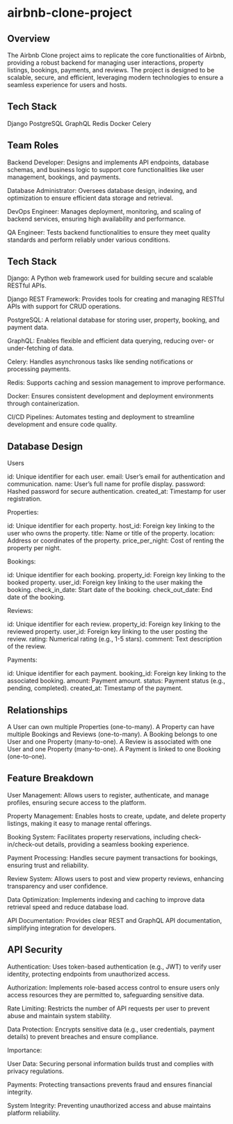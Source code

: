 # airbnb-clone-project

## Overview
The Airbnb Clone project aims to replicate the core functionalities of Airbnb, providing a robust backend for managing user interactions, property listings, bookings, payments, and reviews. The project is designed to be scalable, secure, and efficient, leveraging modern technologies to ensure a seamless experience for users and hosts.

## Tech Stack
Django
PostgreSQL
GraphQL
Redis
Docker
Celery

## Team Roles
Backend Developer: Designs and implements API endpoints, database schemas, and business logic to support core functionalities like user management, bookings, and payments.

Database Administrator: Oversees database design, indexing, and optimization to ensure efficient data storage and retrieval.

DevOps Engineer: Manages deployment, monitoring, and scaling of backend services, ensuring high availability and performance.

QA Engineer: Tests backend functionalities to ensure they meet quality standards and perform reliably under various conditions.

## Tech Stack
Django: A Python web framework used for building secure and scalable RESTful APIs.

Django REST Framework: Provides tools for creating and managing RESTful APIs with support for CRUD operations.

PostgreSQL: A relational database for storing user, property, booking, and payment data.

GraphQL: Enables flexible and efficient data querying, reducing over- or under-fetching of data.

Celery: Handles asynchronous tasks like sending notifications or processing payments.

Redis: Supports caching and session management to improve performance.

Docker: Ensures consistent development and deployment environments through containerization.

CI/CD Pipelines: Automates testing and deployment to streamline development and ensure code quality.

## Database Design
Users

id: Unique identifier for each user.
email: User’s email for authentication and communication.
name: User’s full name for profile display.
password: Hashed password for secure authentication.
created_at: Timestamp for user registration.


Properties:

id: Unique identifier for each property.
host_id: Foreign key linking to the user who owns the property.
title: Name or title of the property.
location: Address or coordinates of the property.
price_per_night: Cost of renting the property per night.


Bookings:

id: Unique identifier for each booking.
property_id: Foreign key linking to the booked property.
user_id: Foreign key linking to the user making the booking.
check_in_date: Start date of the booking.
check_out_date: End date of the booking.


Reviews:

id: Unique identifier for each review.
property_id: Foreign key linking to the reviewed property.
user_id: Foreign key linking to the user posting the review.
rating: Numerical rating (e.g., 1-5 stars).
comment: Text description of the review.


Payments:

id: Unique identifier for each payment.
booking_id: Foreign key linking to the associated booking.
amount: Payment amount.
status: Payment status (e.g., pending, completed).
created_at: Timestamp of the payment.

## Relationships
A User can own multiple Properties (one-to-many).
A Property can have multiple Bookings and Reviews (one-to-many).
A Booking belongs to one User and one Property (many-to-one).
A Review is associated with one User and one Property (many-to-one).
A Payment is linked to one Booking (one-to-one).

## Feature Breakdown
User Management: Allows users to register, authenticate, and manage profiles, ensuring secure access to the platform.

Property Management: Enables hosts to create, update, and delete property listings, making it easy to manage rental offerings.

Booking System: Facilitates property reservations, including check-in/check-out details, providing a seamless booking experience.

Payment Processing: Handles secure payment transactions for bookings, ensuring trust and reliability.

Review System: Allows users to post and view property reviews, enhancing transparency and user confidence.

Data Optimization: Implements indexing and caching to improve data retrieval speed and reduce database load.

API Documentation: Provides clear REST and GraphQL API documentation, simplifying integration for developers.

## API Security
Authentication: Uses token-based authentication (e.g., JWT) to verify user identity, protecting endpoints from unauthorized access.

Authorization: Implements role-based access control to ensure users only access resources they are permitted to, safeguarding sensitive data.

Rate Limiting: Restricts the number of API requests per user to prevent abuse and maintain system stability.

Data Protection: Encrypts sensitive data (e.g., user credentials, payment details) to prevent breaches and ensure compliance.

Importance:

User Data: Securing personal information builds trust and complies with privacy regulations.

Payments: Protecting transactions prevents fraud and ensures financial integrity.

System Integrity: Preventing unauthorized access and abuse maintains platform reliability.
